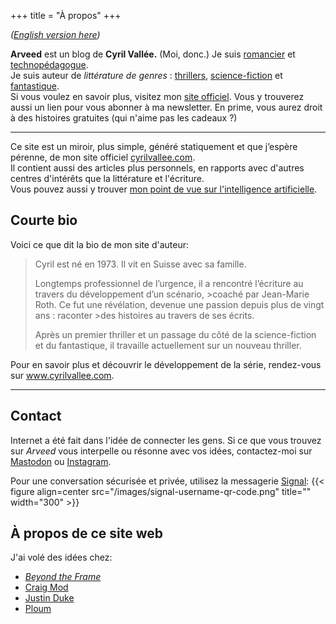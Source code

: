 +++
title = "À propos"
+++

*([English version here](/about/))*

**Arveed** est un blog de **Cyril Vallée.** (Moi, donc.)
Je suis <a href="https://www.cyrilvallee.com">romancier</a> et <a href="https://www.h-fr.ch/nos-formations/centre-de-formation-des-soins">technopédagogue</a>.<br>
Je suis auteur de _littérature de genres_&nbsp;: <a href="https://www.cyrilvallee.com/totem-un-thriller/">thrillers</a>, <a href="https://www.cyrilvallee.com/le-reflet-des-etoiles/">science-fiction</a> et <a href="https://www.cyrilvallee.com/timeskippers/">fantastique</a>.  
Si vous voulez en savoir plus, visitez mon <a href="https://www.cyrilvallee.com/">site officiel</a>. Vous y trouverez aussi un lien pour vous abonner à ma newsletter. En prime, vous aurez droit à des histoires gratuites (qui n'aime pas les cadeaux ?)

<hr class="min">

Ce site est un miroir, plus simple, généré statiquement et que j’espère pérenne, de mon site officiel [cyrilvallee.com](https://www.cyrilvallee.com/).  
Il contient aussi des articles plus personnels, en rapports avec d'autres centres d'intérêts que la littérature et l'écriture.  
Vous pouvez aussi y trouver [mon point de vue sur l'intelligence artificielle](/ai/).

## Courte bio

Voici ce que dit la bio de mon site d'auteur:

>Cyril est né en 1973. Il vit en Suisse avec sa famille.
>
>Longtemps professionnel de l’urgence, il a rencontré l’écriture au travers du développement d’un scénario, >coaché par Jean-Marie Roth. Ce fut une révélation, devenue une passion depuis plus de vingt ans : raconter >des histoires au travers de ses écrits.
>
>Après un premier thriller et un passage du côté de la science-fiction et du fantastique, il travaille actuellement sur un nouveau thriller.

Pour en savoir plus et découvrir le développement de la série, rendez-vous sur www.cyrilvallee.com.

<hr>

## Contact

Internet a été fait dans l'idée de connecter les gens. Si ce que vous trouvez sur _Arveed_ vous interpelle ou résonne avec vos idées, contactez-moi sur [Mastodon](https://tooting.ch/@arveed) ou [Instagram](https://www.instagram.com/_cyrilvallee_).

Pour une conversation sécurisée et privée, utilisez la messagerie [Signal](https://signal.me/#eu/l9JYbM60CWBpMc6EDhXhuRB6Up-0EVePILyEipBYcEnBRwLD8zxGqqn9-aCd2kBC):
{{< figure align=center src="/images/signal-username-qr-code.png" title="" width="300" >}}

## À propos de ce site web

J'ai volé des idées chez:

- [_Beyond the Frame_](https://schmud.de/)
- [Craig Mod](https://craigmod.com)
- [Justin Duke](https://arcana.computer)
- [Ploum](https://ploum.net)
